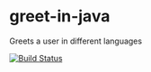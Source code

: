# greet-in-java
Greets a user in different languages

[![Build Status](https://travis-ci.org/sandisomadayi/greet-in-java.svg?branch=master)](https://travis-ci.org/sandisomadayi/greet-in-java)
